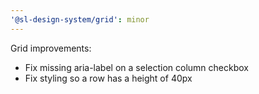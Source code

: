 ```yaml
---
'@sl-design-system/grid': minor
---
```


Grid improvements:
- Fix missing aria-label on a selection column checkbox
- Fix styling so a row has a height of 40px
